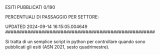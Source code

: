 ESITI PUBBLICATI 0/190 

PERCENTUALI DI PASSAGGIO PER SETTORE:

UPDATED 2024-09-14 16:15:05.004649
###################################################### 

Si tratta di un semplice script in python per controllare quando sono pubblicati gli esiti (ASN 2021, sesto quadrimestre).


